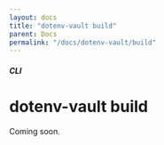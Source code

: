 ```yaml
---
layout: docs
title: "dotenv-vault build"
parent: Docs
permalink: "/docs/dotenv-vault/build"
---
```


##### CLI

# dotenv-vault build

Coming soon.
